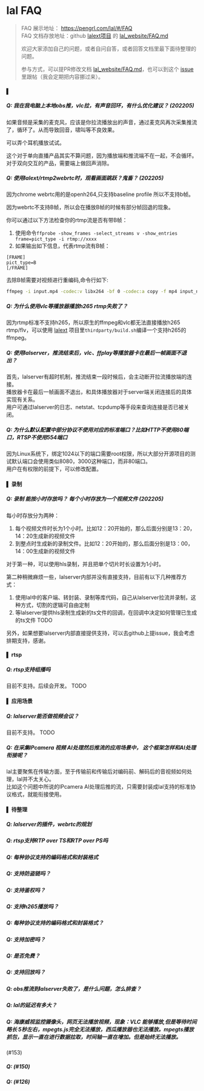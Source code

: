 # lal FAQ

> FAQ 展示地址： https://pengrl.com/lal/#/FAQ  
> FAQ 文档存放地址：github [lalext项目](https://github.com/q191201771/lalext) 的 [lal_website/FAQ.md](https://github.com/q191201771/lalext/blob/master/lal_website/FAQ.md)
>
> 欢迎大家添加自己的问题，或者自问自答，或者回答文档里最下面待整理的问题。  
> 
> 参与方式，可以提PR修改文档 [lal_website/FAQ.md](https://github.com/q191201771/lalext/blob/master/lal_website/FAQ.md)，也可以到这个 [issue](https://github.com/q191201771/lalext/issues/4) 里跟帖（我会定期把内容挪过来）。

#### ▌

##### Q: 我在我电脑上本地obs推，vlc拉，有声音回环，有什么优化建议？ (202205)

如果音频是采集的麦克风，应该是你拉流播放出的声音，通过麦克风再次采集推流了，循环了。从而导致回音，啸叫等不良效果。

可以弄个耳机播放试试。

这个对于单向直播产品其实不算问题，因为播放端和推流端不在一起，不会循环。对于双向交互的产品，需要端上做回声消除。

##### Q: 使用lalext/rtmp2webrtc时，观看画面跳跃？鬼畜？ (202205)

因为chrome webrtc用的是openh264,只支持baseline profile 所以不支持b帧。

因为webrtc不支持B帧，所以会在播放B帧的时候有部分帧回退的现象。

你可以通过以下方法检查你的rtmp流是否有带B帧：
1. 使用命令`ffprobe -show_frames -select_streams v -show_entries frame=pict_type -i rtmp://xxxx`
2. 如果输出如下信息，代表rtmp流有B帧：
```shell
[FRAME]
pict_type=B
[/FRAME]
```

去除B帧需要对视频进行重编码,命令行如下:
```bash
ffmpeg -i input.mp4 -codec:v libx264 -bf 0 -codec:a copy -f mp4 input_no_b_frame.mp4
```

##### Q: 为什么使用vlc等播放器播放h265 rtmp失败了？

因为rtmp标准不支持h265，所以原生的ffmpeg和vlc都无法直接播放h265 rtmp/flv，可以使用 [lalext](https://github.com/q191201771/lalext) 项目里`thirdparty/build.sh`编译一个支持h265的ffmpeg。

##### Q: 使用lalserver，推流结束后，vlc、ffplay等播放器卡在最后一帧画面不退出？

首先，lalserver有超时机制，推流结束一段时候后，会主动断开拉流播放端的连接。  
播放器卡在最后一帧画面不退出，和具体播放器对于server端关闭连接后的具体实现有关系。  
用户可通过lalserver的日志、netstat、tcpdump等手段来查询连接是否已被关闭。  

##### Q: 为什么默认配置中部分协议不使用对应的标准端口？比如HTTP不使用80端口，RTSP不使用554端口

因为Linux系统下，绑定1024以下的端口需要root权限，所以大部分开源项目的测试默认端口会使用类似8080，3000这种端口，而非80端口。  
用户在有权限的前提下，可以修改配置。

#### ▌ 录制

##### Q: 录制 能按小时存放吗？ 每个小时存放为一个视频文件 (202205)

每小时存放分为两种：

1. 每个视频文件时长为1个小时。比如12：20开始的，那么后面分别是13：20，14：20生成新的视频文件
2. 到整点时生成新的录制文件。比如12：20开始的，那么后面分别是13：00，14：00生成新的视频文件

对于第一种，可以使用hls录制，并且把单个切片时长设置为1小时。

第二种稍微麻烦一些，lalserver内部并没有直接支持，目前有以下几种推荐方式：

1. 使用lal中的客户端、转封装、录制等库代码，自己从lalserver拉流并录制，这种方式，切割的逻辑可自由定制
2. 等lalserver提供hls录制生成新的ts文件的回调，在回调中决定如何管理已生成的ts文件 TODO

另外，如果想要lalserver内部直接提供支持，可以去github上提issue，我会考虑排期支持，感谢。

#### ▌ rtsp

##### Q: rtsp支持组播吗

目前不支持。后续会开发。 TODO

#### ▌ 应用场景

##### Q: lalserver能否做视频会议？

目前不支持。 TODO

##### Q: 在采集IPcamera 视频 AI处理然后推流的应用场景中， 这个框架怎样和AI处理衔接呢？

lal主要聚焦在传输方面，至于传输前和传输后对编码前、解码后的音视频如何处理，lal并不太关心。  
比如这个问题中所说的IPcamera AI处理后推的流，只需要封装成lal支持的标准协议格式，就能衔接使用。  

#### ▌ 待整理

##### Q: lalserver的插件，webrtc的规划

##### Q: rtsp支持RTP over TS和RTP over PS吗

##### Q: 每种协议支持的编码格式和封装格式

##### Q: 支持防盗链吗？

##### Q: 支持鉴权吗？

##### Q: 支持h265播放吗？

##### Q: 每种协议支持的编码格式和封装格式？

##### Q: 支持加密吗？

##### Q: 是否免费？

##### Q: 支持回放吗？

##### Q: obs推流到lalserver失败了，是什么问题，怎么排查？

##### Q: lal的延迟有多大？

##### Q: 海康威视监控摄像头，网页无法播放视频，现象：VLC 能够播放,但是等待时间略长 5秒左右，mpegts.js完全无法播放，西瓜播放器也无法播放。mpegts播放抓包，显示一直在进行数据拉取，时间轴一直在增加。但是始终无法播放。

(#153)

##### Q: (#150)

##### Q: (#126)